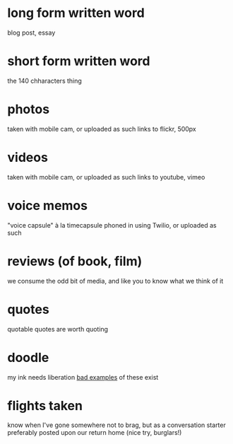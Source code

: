 # long form written word
 
blog post, essay
 
# short form written word
 
the 140 chharacters thing
 
# photos

taken with mobile cam, or uploaded as such
links to flickr, 500px

# videos

taken with mobile cam, or uploaded as such
links to youtube, vimeo

# voice memos

"voice capsule" à la timecapsule
phoned in using Twilio, or uploaded as such

# reviews (of book, film)

we consume the odd bit of media, and like you to know what we think of it

# quotes

quotable quotes are worth quoting

# doodle

my ink needs liberation
[bad examples](http://www.stawry.co.uk/) of these exist

# flights taken

know when I've gone somewhere
not to brag, but as a conversation starter
preferably posted upon our return home (nice try, burglars!)
